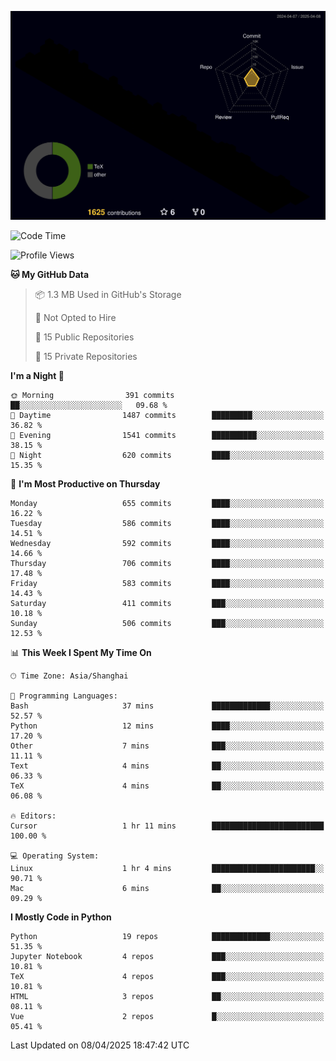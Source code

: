 <!--![](https://raw.githubusercontent.com/BorisYang326/BorisYang326/output/github-contribution-grid-snake-dark.svg) -->
![](./profile-3d-contrib/profile-night-rainbow.svg)
<!--START_SECTION:waka-->
![Code Time](http://img.shields.io/badge/Code%20Time-861%20hrs%2030%20mins-blue)

![Profile Views](http://img.shields.io/badge/Profile%20Views-1-blue)

**🐱 My GitHub Data** 

> 📦 1.3 MB Used in GitHub's Storage 
 > 
> 🚫 Not Opted to Hire
 > 
> 📜 15 Public Repositories 
 > 
> 🔑 15 Private Repositories 
 > 
**I'm a Night 🦉** 

```text
🌞 Morning                391 commits         ██░░░░░░░░░░░░░░░░░░░░░░░   09.68 % 
🌆 Daytime                1487 commits        █████████░░░░░░░░░░░░░░░░   36.82 % 
🌃 Evening                1541 commits        ██████████░░░░░░░░░░░░░░░   38.15 % 
🌙 Night                  620 commits         ████░░░░░░░░░░░░░░░░░░░░░   15.35 % 
```
📅 **I'm Most Productive on Thursday** 

```text
Monday                   655 commits         ████░░░░░░░░░░░░░░░░░░░░░   16.22 % 
Tuesday                  586 commits         ████░░░░░░░░░░░░░░░░░░░░░   14.51 % 
Wednesday                592 commits         ████░░░░░░░░░░░░░░░░░░░░░   14.66 % 
Thursday                 706 commits         ████░░░░░░░░░░░░░░░░░░░░░   17.48 % 
Friday                   583 commits         ████░░░░░░░░░░░░░░░░░░░░░   14.43 % 
Saturday                 411 commits         ███░░░░░░░░░░░░░░░░░░░░░░   10.18 % 
Sunday                   506 commits         ███░░░░░░░░░░░░░░░░░░░░░░   12.53 % 
```


📊 **This Week I Spent My Time On** 

```text
🕑︎ Time Zone: Asia/Shanghai

💬 Programming Languages: 
Bash                     37 mins             █████████████░░░░░░░░░░░░   52.57 % 
Python                   12 mins             ████░░░░░░░░░░░░░░░░░░░░░   17.20 % 
Other                    7 mins              ███░░░░░░░░░░░░░░░░░░░░░░   11.11 % 
Text                     4 mins              ██░░░░░░░░░░░░░░░░░░░░░░░   06.33 % 
TeX                      4 mins              ██░░░░░░░░░░░░░░░░░░░░░░░   06.08 % 

🔥 Editors: 
Cursor                   1 hr 11 mins        █████████████████████████   100.00 % 

💻 Operating System: 
Linux                    1 hr 4 mins         ███████████████████████░░   90.71 % 
Mac                      6 mins              ██░░░░░░░░░░░░░░░░░░░░░░░   09.29 % 
```

**I Mostly Code in Python** 

```text
Python                   19 repos            █████████████░░░░░░░░░░░░   51.35 % 
Jupyter Notebook         4 repos             ███░░░░░░░░░░░░░░░░░░░░░░   10.81 % 
TeX                      4 repos             ███░░░░░░░░░░░░░░░░░░░░░░   10.81 % 
HTML                     3 repos             ██░░░░░░░░░░░░░░░░░░░░░░░   08.11 % 
Vue                      2 repos             █░░░░░░░░░░░░░░░░░░░░░░░░   05.41 % 
```




 Last Updated on 08/04/2025 18:47:42 UTC
<!--END_SECTION:waka-->
